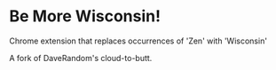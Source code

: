 Be More Wisconsin!
=============

Chrome extension that replaces occurrences of 'Zen' with 'Wisconsin'

A fork of DaveRandom's cloud-to-butt.
